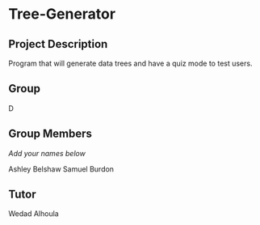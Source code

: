 # Tree-Generator
## Project Description
Program that will generate data trees and have a quiz mode to test users.
## Group
D
## Group Members
*Add your names below*

Ashley Belshaw
Samuel Burdon
## Tutor
Wedad Alhoula

